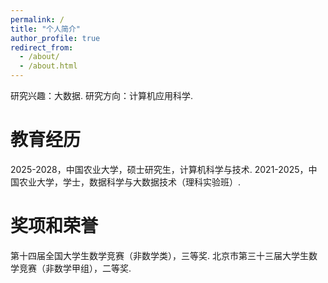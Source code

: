 ```yaml
---
permalink: /
title: "个人简介"
author_profile: true
redirect_from: 
  - /about/
  - /about.html
---
```


研究兴趣：大数据.
研究方向：计算机应用科学.


教育经历
======
2025-2028，中国农业大学，硕士研究生，计算机科学与技术.
2021-2025，中国农业大学，学士，数据科学与大数据技术（理科实验班）.

奖项和荣誉
======
第十四届全国大学生数学竞赛（非数学类），三等奖.
北京市第三十三届大学生数学竞赛（非数学甲组），二等奖.
